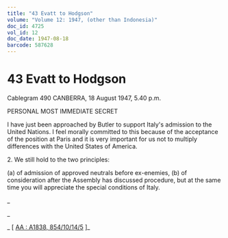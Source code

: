```yaml
---
title: "43 Evatt to Hodgson"
volume: "Volume 12: 1947, (other than Indonesia)"
doc_id: 4725
vol_id: 12
doc_date: 1947-08-18
barcode: 587628
---
```


# 43 Evatt to Hodgson

Cablegram 490 CANBERRA, 18 August 1947, 5.40 p.m.

PERSONAL MOST IMMEDIATE SECRET

I have just been approached by Butler to support Italy's admission to the United Nations. I feel morally committed to this because of the acceptance of the position at Paris and it is very important for us not to multiply differences with the United States of America.

2\. We still hold to the two principles:

(a) of admission of approved neutrals before ex-enemies, (b) of consideration after the Assembly has discussed procedure, but at the same time you will appreciate the special conditions of Italy.

_

_

_ [ [AA : A1838, 854/10/14/5](http://www.naa.gov.au/cgi-bin/Search?O=I&Number=587628) ]_
